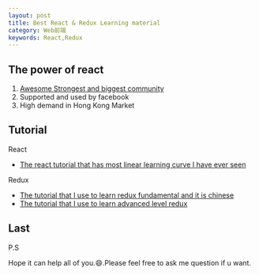 ```yaml
---
layout: post
title: Best React & Redux Learning material
category: Web前端
keywords: React,Redux
---
```


## The power of react

1.  [Awesome Strongest and biggest community](https://github.com/brillout/awesome-react-components)
2.  Supported and used by facebook
3.  High demand in Hong Kong Market

## Tutorial

React

* [The react tutorial that has most linear learning curve I have ever seen](https://tylermcginnis.com/courses/react-fundamentals/)

Redux

* [The tutorial that I use to learn redux fundamental and it is chinese ](http://cn.redux.js.org/docs/introduction/)
* [The tutorial that I use to learn advanced level redux](https://github.com/happypoulp/redux-tutorial)

## Last

P.S

Hope it can help all of you.😄.Please feel free to ask me question if u want.
